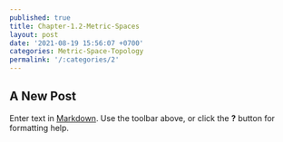 ```yaml
---
published: true
title: Chapter-1.2-Metric-Spaces
layout: post
date: '2021-08-19 15:56:07 +0700'
categories: Metric-Space-Topology
permalink: '/:categories/2'
---
```

## A New Post

Enter text in [Markdown](http://daringfireball.net/projects/markdown/). Use the toolbar above, or click the **?** button for formatting help.
